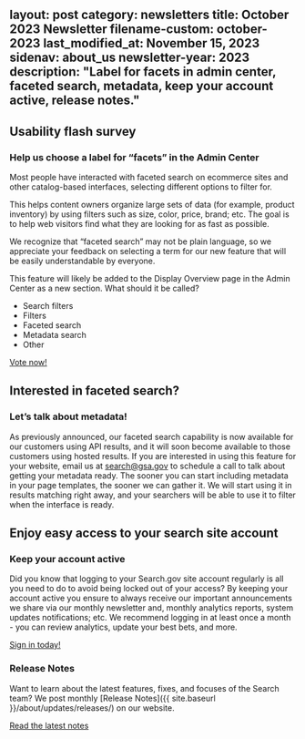 layout: post
category: newsletters
title: October 2023 Newsletter
filename-custom: october-2023
last_modified_at: November 15, 2023
sidenav: about_us
newsletter-year: 2023
description: "Label for facets in admin center, faceted search, metadata, keep your account active, release notes."
---

## Usability flash survey

### Help us choose a label for “facets” in the Admin Center

Most people have interacted with faceted search on ecommerce sites and other catalog-based interfaces, selecting different options to filter for.

This helps content owners organize large sets of data (for example, product inventory) by using filters such as size, color, price, brand; etc. The goal is to help web visitors find what they are looking for as fast as possible.

We recognize that “faceted search” may not be plain language, so we appreciate your feedback on selecting a term for our new feature that will be easily understandable by everyone.

This feature will likely be added to the Display Overview page in the Admin Center as a new section. What should it be called?
<ul>
<li>Search filters</li>
<li>Filters</li>
<li>Faceted search</li>
<li>Metadata search</li>
<li>Other</li>
</ul>

[Vote now!](https://touchpoints.app.cloud.gov/touchpoints/80391139/submit)



## Interested in faceted search?

### Let’s talk about metadata!

As previously announced, our faceted search capability is now available for our customers using API results, and it will soon become available to those customers using hosted results. If you are interested in using this feature for your website, email us at [search@gsa.gov](mailto:search@gsa.gov) to schedule a call to talk about getting your metadata ready. The sooner you can start including metadata in your page templates, the sooner we can gather it. We will start using it in results matching right away, and your searchers will be able to use it to filter when the interface is ready.


## Enjoy easy access to your search site account

### Keep your account active

Did you know that logging to your Search.gov site account regularly is all you need to do to avoid being locked out of your access? By keeping your account active you ensure to always receive our important announcements we share via our monthly newsletter and, monthly analytics reports, system updates notifications; etc. We recommend logging in at least once a month - you can review analytics, update your best bets, and more.

[Sign in today!](https://search.usa.gov/login)


### Release Notes

Want to learn about the latest features, fixes, and focuses of the Search team? We post monthly [Release Notes]({{ site.baseurl }}/about/updates/releases/) on our website.

[Read the latest notes]({{site.baseurl}}/about/updates/releases/september-2023.html)
